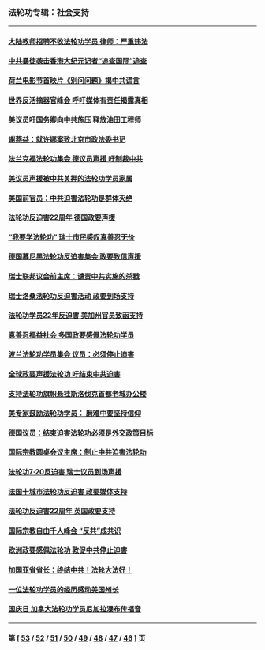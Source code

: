 ### 法轮功专辑：社会支持
---
#### [大陆教师招聘不收法轮功学员 律师：严重违法](../../pages/nf4386/n13365839.md?11140430) 
#### [中共暴徒袭击香港大纪元记者“追查国际”追查](../../pages/nf4386/n13343404.md?11140430) 
#### [荷兰电影节首映片《别问问题》揭中共谎言](../../pages/nf4386/n13321179.md?11140430) 
#### [世界反活摘器官峰会 呼吁媒体有责任揭露真相](../../pages/nf4386/n13264475.md?11140430) 
#### [美议员吁国务卿向中共施压 释放油田工程师](../../pages/nf4386/n13233845.md?11140430) 
#### [谢燕益：就许娜案致北京市政法委书记](../../pages/nf4386/n13182701.md?11140430) 
#### [法兰克福法轮功集会 德议员声援 吁制裁中共](../../pages/nf4386/n13175975.md?11140430) 
#### [美议员声援被中共关押的法轮功学员家属](../../pages/nf4386/n13158310.md?11140430) 
#### [美国前官员：中共迫害法轮功是群体灭绝](../../pages/nf4386/n13157750.md?11140430) 
#### [法轮功反迫害22周年 德国政要声援](../../pages/nf4386/n13143632.md?11140430) 
#### [“我要学法轮功” 瑞士市民感叹真善忍无价](../../pages/nf4386/n13129633.md?11140430) 
#### [德国慕尼黑法轮功反迫害集会 政要致信声援](../../pages/nf4386/n13129148.md?11140430) 
#### [瑞士联邦议会前主席：谴责中共实施的杀戮](../../pages/nf4386/n13127336.md?11140430) 
#### [瑞士洛桑法轮功反迫害活动 政要到场支持](../../pages/nf4386/n13119398.md?11140430) 
#### [法轮功学员22年反迫害 美加州官员致函支持](../../pages/nf4386/n13118879.md?11140430) 
#### [真善忍福益社会 多国政要感佩法轮功学员](../../pages/nf4386/n13116951.md?11140430) 
#### [波兰法轮功学员集会 议员：必须停止迫害](../../pages/nf4386/n13116685.md?11140430) 
#### [全球政要声援法轮功 吁结束中共迫害](../../pages/nf4386/n13114441.md?11140430) 
#### [支持法轮功旗帜悬挂斯洛伐克首都老城办公楼](../../pages/nf4386/n13112261.md?11140430) 
#### [美专家鼓励法轮功学员： 磨难中要坚持信仰](../../pages/nf4386/n13108359.md?11140430) 
#### [德国议员：结束迫害法轮功必须是外交政策目标](../../pages/nf4386/n13109600.md?11140430) 
#### [国际宗教圆桌会议主席：制止中共迫害法轮功](../../pages/nf4386/n13108177.md?11140430) 
#### [法轮功7·20反迫害 瑞士议员到场声援](../../pages/nf4386/n13107072.md?11140430) 
#### [法国十城市法轮功反迫害 政要媒体支持](../../pages/nf4386/n13104833.md?11140430) 
#### [法轮功反迫害22周年 英国政要支持](../../pages/nf4386/n13091349.md?11140430) 
#### [国际宗教自由千人峰会 “反共”成共识](../../pages/nf4386/n13091403.md?11140430) 
#### [欧洲政要感佩法轮功 敦促中共停止迫害](../../pages/nf4386/n13090743.md?11140430) 
#### [加国亚省省长：终结中共！法轮大法好！](../../pages/nf4386/n13084394.md?11140430) 
#### [一位法轮功学员的经历感动美国州长](../../pages/nf4386/n13078953.md?11140430) 
#### [国庆日 加拿大法轮功学员尼加拉瀑布传福音](../../pages/nf4386/n13064493.md?11140430) 

---
#### 第 [ [53](./53.md?11140430) / [52](./52.md?11140430) / [51](./51.md?11140430) / [50](./50.md?11140430) / [49](./49.md?11140430) / [48](./48.md?11140430) / [47](./47.md?11140430) / [46](./46.md?11140430) ] 页
